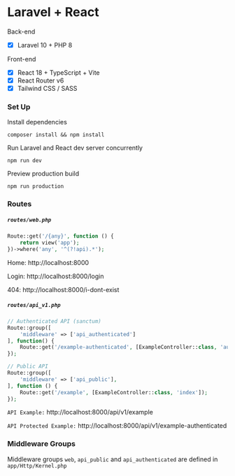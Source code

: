 # Laravel + React 

Back-end 
- [x] Laravel 10 + PHP 8

Front-end 
- [x] React 18 + TypeScript + Vite
- [x] React Router v6
- [x] Tailwind CSS / SASS

### Set Up

Install dependencies 
```
composer install && npm install
``` 

Run Laravel and React dev server concurrently
```
npm run dev
``` 

Preview production build 
```
npm run production
``` 

### Routes

##### `routes/web.php` 

```php
Route::get('/{any}', function () {
    return view('app');
})->where('any', '^(?!api).*');
```

Home: http://localhost:8000

Login: http://localhost:8000/login

404: http://localhost:8000/i-dont-exist

##### `routes/api_v1.php` 

```php
// Authenticated API (sanctum)
Route::group([
    'middleware' => ['api_authenticated']
], function() {
    Route::get('/example-authenticated', [ExampleController::class, 'authenticated']);
});

// Public API
Route::group([
    'middleware' => ['api_public'],
], function () {
    Route::get('/example', [ExampleController::class, 'index']);
});

``` 

`API Example:` http://localhost:8000/api/v1/example 

`API Protected Example:` http://localhost:8000/api/v1/example-authenticated 

### Middleware Groups 

Middleware groups `web`, `api_public` and `api_authenticated` are defined in `app/Http/Kernel.php` 
